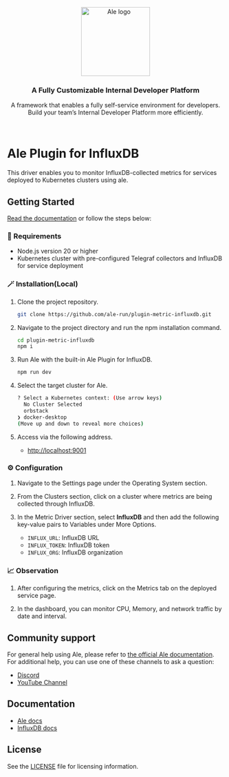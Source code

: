 <br />
<br />

<p align="center">
<a href="https://ale.run/">
  <img src="https://files.cloudtype.io/logo/ale-wordmark-black.svg" width="160px" alt="Ale logo" />
</a>
</p>

<h3 align="center">A Fully Customizable Internal Developer Platform</h3>
<p align="center">A framework that enables a fully self-service environment for developers. <br />Build your team’s Internal Developer Platform more efficiently.</p>
<br />

# Ale Plugin for InfluxDB

This driver enables you to monitor InfluxDB-collected metrics for services deployed to Kubernetes clusters using ale.

## Getting Started

<a href="https://docs.ale.run/" target="_blank">Read the documentation</a> or follow the steps below:

### 📌 Requirements

- Node.js version 20 or higher
- Kubernetes cluster with pre-configured Telegraf collectors and InfluxDB for service deployment

### 🪄 Installation(Local)

1. Clone the project repository.

    ```bash
    git clone https://github.com/ale-run/plugin-metric-influxdb.git
    ```

2. Navigate to the project directory and run the npm installation command.

    ```bash
    cd plugin-metric-influxdb
    npm i
    ```

3. Run Ale with the built-in Ale Plugin for InfluxDB.

    ```bash
    npm run dev
    ```

4. Select the target cluster for Ale.

    ```bash
    ? Select a Kubernetes context: (Use arrow keys)
      No Cluster Selected 
      orbstack 
    ❯ docker-desktop 
    (Move up and down to reveal more choices)
    ```

5. Access via the following address.

    - <http://localhost:9001>

### ⚙️ Configuration

1. Navigate to the Settings page under the Operating System section.

2. From the Clusters section, click on a cluster where metrics are being collected through InfluxDB.

3. In the Metric Driver section, select **InfluxDB** and then add the following key-value pairs to Variables under More Options.

   - `INFLUX_URL`: InfluxDB URL
   - `INFLUX_TOKEN`: InfluxDB token
   - `INFLUX_ORG`: InfluxDB organization

### 📈 Observation

1. After configuring the metrics, click on the Metrics tab on the deployed service page.

2. In the dashboard, you can monitor CPU, Memory, and network traffic by date and interval.

## Community support

For general help using Ale, please refer to [the official Ale documentation](https://docs.ale.run/).
For additional help, you can use one of these channels to ask a question:

- [Discord](https://discord.gg/wVafphzcRE)
- [YouTube Channel](https://www.youtube.com/@ale_run)

## Documentation

- [Ale docs](https://docs.ale.run/)
- [InfluxDB docs](https://docs.influxdata.com/)

## License

See the [LICENSE](./LICENSE) file for licensing information.
